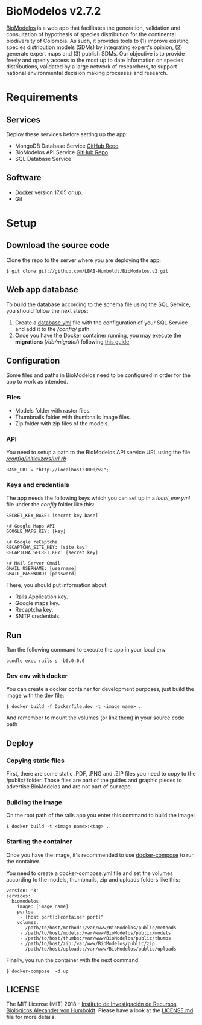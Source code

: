 # BioModelos v2.7.2

[BioModelos](http://biomodelos.humboldt.org.co) is a web app that facilitates the generation, validation and consultation of hypothesis of species distribution for the continental biodiversity of Colombia. As such, it provides tools to (1) improve existing species distribution models (SDMs) by integrating expert's opinion, (2) generate expert maps and (3) publish SDMs. Our objective is to provide freely and openly access to the most up to date information on species distributions, validated by a large network of researchers, to support national environmental decision making processes and research.


# Requirements


## Services
Deploy these services before setting up the app:

- MongoDB Database Service [GitHub Repo](https://github.com/LBAB-Humboldt/biomodelos_db_api)
- BioModelos API Service [GitHub Repo](https://github.com/LBAB-Humboldt/biomodelos_db_api)
- SQL Database Service


## Software

- [Docker](https://www.docker.com) version 17.05 or up.
- Git


# Setup

## Download the source code

Clone the repo to the server where you are deploying the app:

```$ git clone git://github.com/LBAB-Humboldt/BioModelos.v2.git```

## Web app database

To build the database according to the schema file using the SQL Service, you should follow the next steps:

1. Create a [database.yml](https://edgeguides.rubyonrails.org/configuring.html#configuring-a-database) file with the configuration of your SQL Service and add it to the */config/* path.
2. Once you have the Docker container running, you may execute the **migrations** (*/db/migrate/*) following [this guide](https://edgeguides.rubyonrails.org/active_record_migrations.html#running-migrations).

## Configuration
Some files and paths in BioModelos need to be configured in order for the app to work as intended.

### Files
- Models folder with raster files.
- Thumbnails folder with thumbnails image files.
- Zip folder with zip files of the models.

### API
You need to setup a path to the BioModelos API service URL using the file *[/config/initializers/url.rb](config/initializers/url.rb)*

```BASE_URI = "http://localhost:3000/v2"; ```


### Keys and credentials
The app needs the following keys which you can set up in a *local_env.yml* file under the *config* folder like this:

```
SECRET_KEY_BASE: [secret key base]

\# Google Maps API
GOOGLE_MAPS_KEY: [key]

\# Google reCaptcha
RECAPTCHA_SITE_KEY: [site key]
RECAPTCHA_SECRET_KEY: [secret key]

\# Mail Server Gmail
GMAIL_USERNAME: [username]
GMAIL_PASSWORD: [password]
```
There, you should put information about:
- Rails Application key.
- Google maps key.
- Recaptcha key.
- SMTP credentials.

## Run

Run the following command to execute the app in your local env

```
bundle exec rails s -b0.0.0.0
```

### Dev env with docker
You can create a docker container for development purposes, just build the image with the dev file:
```
$ docker build -f Dockerfile.dev -t <image name> .
```
And remember to mount the volumes (or link them) in your source code path

## Deploy

### Copying static files

First, there are some static .PDF, .PNG and .ZIP files you need to copy to the /public/ folder. Those files are part of the guides and graphic pieces to advertise BioModelos and are not part of our repo.

### Building the image
On the root path of the rails app you enter this command to build the image:

```$ docker build -t <image name>:<tag> .```

### Starting the container

 Once you have the image, it's recommended to use [docker-compose](https://docs.docker.com/compose/) to run the container.

You need to create a docker-compose.yml file and set the volumes according to the models, thumbnails, zip and uploads folders like this:

```
version: '3'
services:
  biomodelos:
    image: [image name]
    ports:
     - [host port]:[container port]"
    volumes:
     - /path/to/host/methods:/var/www/BioModelos/public/methods
     - /path/to/host/models:/var/www/BioModelos/public/models
     - /path/to/host/thumbs:/var/www/BioModelos/public/thumbs
     - /path/to/host/zip:/var/www/BioModelos/public/zip
     - /path/to/host/uploads:/var/www/BioModelos/public/uploads

```
Finally, you run the container with the next command:

  ```$ docker-compose  -d up```


## LICENSE

The MIT License (MIT) 2018 - [Instituto de Investigación de Recursos Biológicos Alexander von Humboldt](http://humboldt.org.co). Please have a look at the [LICENSE.md](LICENSE.md) file for more details.

